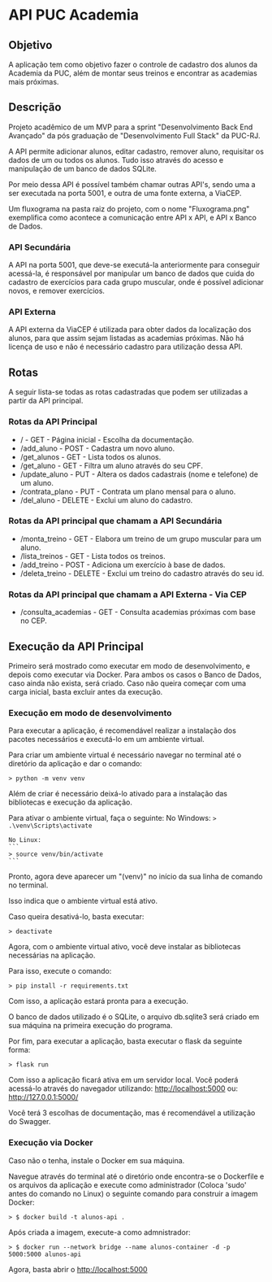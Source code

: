 # API PUC Academia

## Objetivo
A aplicação tem como objetivo fazer o controle de cadastro dos alunos da Academia da PUC, além de montar seus treinos e encontrar as academias mais próximas.


## Descrição 
Projeto acadêmico de um MVP para a sprint "Desenvolvimento Back End Avançado" da pós graduação de "Desenvolvimento Full Stack" da PUC-RJ.

A API permite adicionar alunos, editar cadastro, remover aluno, requisitar os dados de um ou todos os alunos. Tudo isso através do acesso e manipulação de um banco de dados SQLite.

Por meio dessa API é possível também chamar outras API's, sendo uma a ser executada na porta 5001, e outra de uma fonte externa, a ViaCEP.

Um fluxograma na pasta raiz do projeto, com o nome "Fluxograma.png" exemplifica como acontece a comunicação entre API x API, e API x Banco de Dados.


### API Secundária
A API na porta 5001, que deve-se executá-la anteriormente para conseguir acessá-la, é responsável por manipular um banco de dados que cuida do cadastro de exercícios para cada grupo muscular, onde é possível adicionar novos, e remover exercícios.

### API Externa
A API externa da ViaCEP é utilizada para obter dados da localização dos alunos, para que assim sejam listadas as academias próximas.
Não há licença de uso e não é necessário cadastro para utilização dessa API.


## Rotas
A seguir lista-se todas as rotas cadastradas que podem ser utilizadas a partir da API principal.

### Rotas da API Principal
* / - GET - Página inicial - Escolha da documentação.
* /add_aluno - POST - Cadastra um novo aluno.
* /get_alunos - GET - Lista todos os alunos.
* /get_aluno - GET - Filtra um aluno através do seu CPF.
* /update_aluno - PUT - Altera os dados cadastrais (nome e telefone) de um aluno.
* /contrata_plano - PUT - Contrata um plano mensal para o aluno.
* /del_aluno - DELETE - Exclui um aluno do cadastro.


### Rotas da API principal que chamam a API Secundária
* /monta_treino - GET - Elabora um treino de um grupo muscular para um aluno.
* /lista_treinos - GET - Lista todos os treinos.
* /add_treino - POST - Adiciona um exercício à base de dados.
* /deleta_treino - DELETE - Exclui um treino do cadastro através do seu id.


### Rotas da API principal que chamam a API Externa - Via CEP
* /consulta_academias - GET - Consulta academias próximas com base no CEP.



## Execução da API Principal
Primeiro será mostrado como executar em modo de desenvolvimento, e depois como executar via Docker. Para ambos os casos o Banco de Dados, caso ainda não exista, será criado. Caso não queira começar com uma carga inicial, basta excluir antes da execução.

### Execução em modo de desenvolvimento
Para executar a aplicação, é recomendável realizar a instalação dos pacotes necessários e executá-lo em um ambiente virtual.

Para criar um ambiente virtual é necessário navegar no terminal até o diretório da aplicação e dar o comando:
```
> python -m venv venv
```

Além de criar é necessário deixá-lo ativado para a instalação das bibliotecas e execução da aplicação.

Para ativar o ambiente virtual, faça o  seguinte:
    No Windows:
    ```
    > .\venv\Scripts\activate
    ```

    No Linux:
    ```
    > source venv/bin/activate
    ```

Pronto, agora deve aparecer um "(venv)" no início da sua linha de comando no terminal. 

Isso indica que o ambiente virtual está ativo.

Caso queira desativá-lo, basta executar:
```
> deactivate
```


Agora, com o ambiente virtual ativo, você deve instalar as bibliotecas necessárias na aplicação.

Para isso, execute o comando:
```
> pip install -r requirements.txt
```

Com isso, a aplicação estará pronta para a execução.

O banco de dados utilizado é o SQLite, o arquivo db.sqlite3 será criado em sua máquina na primeira execução do programa.

Por fim, para executar a aplicação, basta executar o flask da seguinte forma:
```
> flask run
```

Com isso a aplicação ficará ativa em um servidor local. Você poderá acessá-lo através do navegador utilizando:
    <http://localhost:5000>
ou:
    <http://127.0.0.1:5000/>

Você terá 3 escolhas de documentação, mas é recomendável a utilização do Swagger.

### Execução via Docker
Caso não o tenha, instale o Docker em sua máquina.

Navegue através do terminal até o diretório onde encontra-se o Dockerfile e os arquivos da aplicação e execute como administrador (Coloca 'sudo' antes do comando no Linux) o seguinte comando para construir a imagem Docker:
```
> $ docker build -t alunos-api .
```

Após criada a imagem, execute-a como admnistrador:
```
> $ docker run --network bridge --name alunos-container -d -p 5000:5000 alunos-api
```

Agora, basta abrir o 
    <http://localhost:5000>


